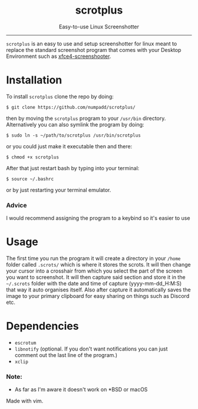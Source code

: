 <h1 align="center">scrotplus</h1>
<p align="center">Easy-to-use Linux Screenshotter</p>

---

`scrotplus` is an easy to use and setup screenshotter for linux meant to replace the standard screenshot program that comes with your Desktop Environment such as [xfce4-screenshooter](https://git.xfce.org/apps/xfce4-screenshooter/).

# Installation

To install `scrotplus` clone the repo by doing:

`$ git clone https://github.com/numpadd/scrotplus/`

then by moving the `scrotplus` program to your `/usr/bin` directory. Alternatively you can also symlink the program by doing:

`$ sudo ln -s ~/path/to/scrotplus /usr/bin/scrotplus`

or you could just make it executable then and there:

`$ chmod +x scrotplus`

After that just restart bash by typing into your terminal:

`$ source ~/.bashrc`

or by just restarting your terminal emulator.

### Advice

I would recommend assigning the program to a keybind so it's easier to use

# Usage

The first time you run the program it will create a directory in your `/home` folder called `.scrots/` which is where it stores the scrots. It will then change your cursor into a crosshair from which you select the part of the screen you want to screenshot. It will then capture said section and store it in the `~/.scrots` folder with the date and time of capture (yyyy-mm-dd_H:M:S) that way it auto organises itself. Also after capture it automatically saves the image to your primary clipboard for easy sharing on things such as Discord etc.

# Dependencies

* `escrotum`
* `libnotify` (optional. If you don't want notifications you can just comment out the last line of the program.)
* `xclip`

### Note:
* As far as I'm aware it doesn't work on *BSD or macOS

<footer>Made with vim.</footer>
